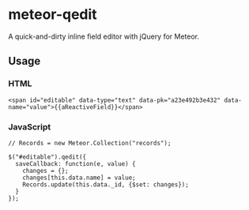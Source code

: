 meteor-qedit
============

A quick-and-dirty inline field editor with jQuery for Meteor.

## Usage ##
    
### HTML ###

    <span id="editable" data-type="text" data-pk="a23e492b3e432" data-name="value">{{aReactiveField}}</span>
    
### JavaScript ###
  
    // Records = new Meteor.Collection("records");
    
    $("#editable").qedit({
      saveCallback: function(e, value) {
        changes = {};
        changes[this.data.name] = value;
        Records.update(this.data._id, {$set: changes});
      }
    });
